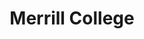 ---
title: "Merrill College"
linkTitle: "Merrill College"
weight: 4
icon:
draft: true
description: >
  One sentence description/summary.
---